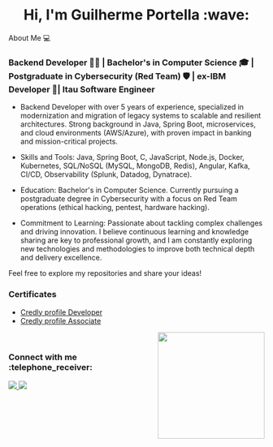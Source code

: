 <h1 align="center">Hi, I'm Guilherme Portella :wave: </h1>

About Me :computer:

<h3> Backend Developer 👨‍💻 | Bachelor's in Computer Science 🎓 | Postgraduate in Cybersecurity (Red Team) 🛡️ | ex-IBM Developer 💼| Itau Software Engineer
 </h3>

- Backend Developer with over 5 years of experience, specialized in modernization and migration of legacy systems to scalable and resilient architectures. Strong background in Java, Spring Boot, microservices, and cloud environments (AWS/Azure), with proven impact in banking and mission-critical projects.

- Skills and Tools: Java, Spring Boot, C, JavaScript, Node.js, Docker, Kubernetes, SQL/NoSQL (MySQL, MongoDB, Redis), Angular, Kafka, CI/CD, Observability (Splunk, Datadog, Dynatrace).

- Education: Bachelor's in Computer Science. Currently pursuing a postgraduate degree in Cybersecurity with a focus on Red Team operations (ethical hacking, pentest, hardware hacking).

- Commitment to Learning: Passionate about tackling complex challenges and driving innovation. I believe continuous learning and knowledge sharing are key to professional growth, and I am constantly exploring new technologies and methodologies to improve both technical depth and delivery excellence.

Feel free to explore my repositories and share your ideas!

### Certificates

- [Credly profile Developer](https://www.credly.com/users/guilherme-portella.02cb93c9/badges?sort=-state_updated_at&page=1)
- [Credly profile Associate](https://www.credly.com/users/guilherme-portella/badges)

</div>

 <img  src = "https://github-readme-stats.vercel.app/api/top-langs/?username=guilhermeportella&theme=dark&line)](https://github.com/guilhermeportella" height="210px" align = "right"/>

</br>

<h3 align="left">Connect with me :telephone_receiver: </h3> 
<p align="left">
 <a href="mailto:guilhermeportella2@gmail.com">
  <img src="https://img.shields.io/badge/-Guilherme Portella-c14438?style=flat-square&logo=Gmail&logoColor=white&link=mailto:guilhermeportella2@gmail.com"/>
 </a>
 <a href="https://www.linkedin.com/in/myprofileguilhermeportella/">
 <img src="https://img.shields.io/badge/-Guilherme Portella-blue?style=flat-square&logo=Linkedin&logoColor=white&link=https://www.linkedin.com/in/guilhermeportella-1997a008/" target="_blank"/>
</a>
</p>

